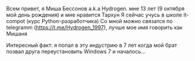
Всем привет, я Миша Бессонов a.k.a Hydrogen. мне 13 лет (9 октября мой день рождения) и мне нравится Тархун
Я сейчас учусь в школе it-compot (курс Python-разработчика)
Со мной можно связатся по telegramm (https://t.me/Hydrogen_1997), лучше мое имя говорить как Мишаня

Интересный факт: я попал в эту индустрию в 7 лет когда мой брат позвал друга переустановить Windows 7 и началось...
